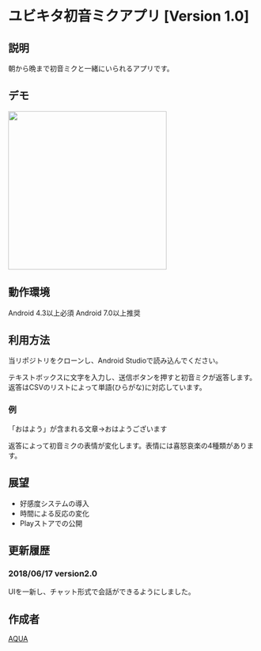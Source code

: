 ユビキタ初音ミクアプリ [Version 1.0]
====

## 説明
朝から晩まで初音ミクと一緒にいられるアプリです。

## デモ
<img src="https://github.com/Aqua-ix/Pictures/blob/YoubiMiku/v2.0.gif" width="320px">

## 動作環境
Android 4.3以上必須
Android 7.0以上推奨

## 利用方法
当リポジトリをクローンし、Android Studioで読み込んでください。

テキストボックスに文字を入力し、送信ボタンを押すと初音ミクが返答します。
返答はCSVのリストによって単語(ひらがな)に対応しています。
### 例
「おはよう」が含まれる文章→おはようございます

返答によって初音ミクの表情が変化します。表情には喜怒哀楽の4種類があります。


## 展望
- 好感度システムの導入
- 時間による反応の変化
- Playストアでの公開

## 更新履歴
### 2018/06/17 version2.0
UIを一新し、チャット形式で会話ができるようにしました。

## 作成者

[AQUA](https://github.com/Aqua-ix)
